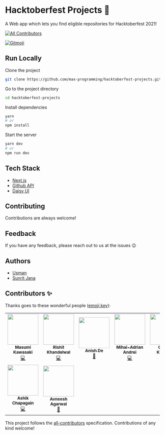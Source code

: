 # Hacktoberfest Projects 🎉

A Web app which lets you find eligible repositories for Hacktoberfest 2021!

<!-- ALL-CONTRIBUTORS-BADGE:START - Do not remove or modify this section -->
[![All Contributors](https://img.shields.io/badge/all_contributors-9-orange.svg?style=flat-square)](#contributors-)
<!-- ALL-CONTRIBUTORS-BADGE:END -->
<a href="https://gitmoji.dev">
  <img src="https://img.shields.io/badge/gitmoji-%20😜%20😍-FFDD67.svg?style=flat-square" alt="Gitmoji">
</a>

## Run Locally

Clone the project

```bash
git clone https://github.com/max-programming/hacktoberfest-projects.git
```

Go to the project directory

```bash
cd hacktoberfest-projects
```

Install dependencies

```bash
yarn
# or
npm install
```

Start the server

```bash
yarn dev
# or
npm run dev
```


## Tech Stack

- [Next.js](https://nextjs.org/)
- [Github API](https://api.github.com/)
- [Daisy UI](http://daisyui.com)

## Contributing

Contributions are always welcome!

## Feedback

If you have any feedback, please reach out to us at the issues 😉


## Authors

- [Usman](https://www.github.com/max-programming)
- [Sunrit Jana](https://www.github.com/janaSunrise)

## Contributors ✨

Thanks goes to these wonderful people ([emoji key](https://allcontributors.org/docs/en/emoji-key)):

<!-- ALL-CONTRIBUTORS-LIST:START - Do not remove or modify this section -->
<!-- prettier-ignore-start -->
<!-- markdownlint-disable -->
<table>
  <tr>
    <td align="center"><a href="https://medium.com/@geeknees"><img src="https://avatars.githubusercontent.com/u/701242?v=4?s=100" width="100px;" alt=""/><br /><sub><b>Masumi Kawasaki</b></sub></a><br /><a href="https://github.com/max-programming/hacktoberfest-projects/commits?author=geeknees" title="Code">💻</a></td>
    <td align="center"><a href="http://rishit-khandelwal.github.io"><img src="https://avatars.githubusercontent.com/u/65018379?v=4?s=100" width="100px;" alt=""/><br /><sub><b>Rishit Khandelwal</b></sub></a><br /><a href="https://github.com/max-programming/hacktoberfest-projects/commits?author=rishit-khandelwal" title="Code">💻</a></td>
    <td align="center"><a href="https://github.com/AnishDe12020"><img src="https://avatars.githubusercontent.com/u/63192115?v=4?s=100" width="100px;" alt=""/><br /><sub><b>Anish De</b></sub></a><br /><a href="#design-AnishDe12020" title="Design">🎨</a></td>
    <td align="center"><a href="https://github.com/mihaiandrei97"><img src="https://avatars.githubusercontent.com/u/61692246?v=4?s=100" width="100px;" alt=""/><br /><sub><b>Mihai-Adrian Andrei</b></sub></a><br /><a href="https://github.com/max-programming/hacktoberfest-projects/commits?author=mihaiandrei97" title="Code">💻</a></td>
    <td align="center"><a href="https://gourav-khunger.web.app"><img src="https://avatars.githubusercontent.com/u/46792249?v=4?s=100" width="100px;" alt=""/><br /><sub><b>Gourav Khunger</b></sub></a><br /><a href="https://github.com/max-programming/hacktoberfest-projects/commits?author=gouravkhunger" title="Code">💻</a></td>
    <td align="center"><a href="https://www.apoorvcodes.me"><img src="https://avatars.githubusercontent.com/u/75479355?v=4?s=100" width="100px;" alt=""/><br /><sub><b>Apoorv</b></sub></a><br /><a href="https://github.com/max-programming/hacktoberfest-projects/commits?author=apoorvcodes" title="Code">💻</a></td>
    <td align="center"><a href="http://vaibhavjaiswal.vercel.app"><img src="https://avatars.githubusercontent.com/u/64367926?v=4?s=100" width="100px;" alt=""/><br /><sub><b>Vaibhav Jaiswal</b></sub></a><br /><a href="https://github.com/max-programming/hacktoberfest-projects/commits?author=Vaibhav2002" title="Code">💻</a></td>
  </tr>
  <tr>
    <td align="center"><a href="https://cb-ashik.me"><img src="https://avatars.githubusercontent.com/u/47524279?v=4?s=100" width="100px;" alt=""/><br /><sub><b>Ashik Chapagain</b></sub></a><br /><a href="https://github.com/max-programming/hacktoberfest-projects/commits?author=projectashik" title="Code">💻</a></td>
    <td align="center"><a href="https://www.avneesh.tech/"><img src="https://avatars.githubusercontent.com/u/76690419?v=4?s=100" width="100px;" alt=""/><br /><sub><b>Avneesh Agarwal</b></sub></a><br /><a href="#design-avneesh0612" title="Design">🎨</a></td>
  </tr>
</table>

<!-- markdownlint-restore -->
<!-- prettier-ignore-end -->

<!-- ALL-CONTRIBUTORS-LIST:END -->

This project follows the [all-contributors](https://github.com/all-contributors/all-contributors) specification. Contributions of any kind welcome!
